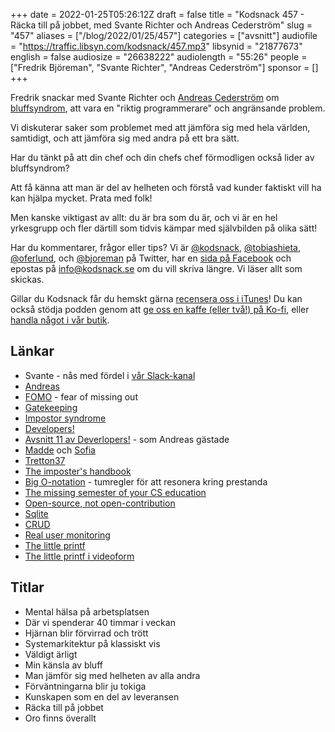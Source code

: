+++
date = 2022-01-25T05:26:12Z
draft = false
title = "Kodsnack 457 - Räcka till på jobbet, med Svante Richter och Andreas Cederström"
slug = "457"
aliases = ["/blog/2022/01/25/457"]
categories = ["avsnitt"]
audiofile = "https://traffic.libsyn.com/kodsnack/457.mp3"
libsynid = "21877673"
english = false
audiosize = "26638222"
audiolength = "55:26"
people = ["Fredrik Björeman", "Svante Richter", "Andreas Cederström"]
sponsor = []
+++

Fredrik snackar med Svante Richter och [Andreas Cederström](https://twitter.com/andriijas) om [bluffsyndrom](https://en.wikipedia.org/wiki/Impostor_syndrome), att vara en "riktig programmerare" och angränsande problem.

Vi diskuterar saker som problemet med att jämföra sig med hela världen, samtidigt, och att jämföra sig med andra på ett bra sätt.

Har du tänkt på att din chef och din chefs chef förmodligen också lider av bluffsyndrom?

Att få känna att man är del av helheten och förstå vad kunder faktiskt vill ha kan hjälpa mycket. Prata med folk!

Men kanske viktigast av allt: du är bra som du är, och vi är en hel yrkesgrupp och fler därtill som tidvis kämpar med självbilden på olika sätt!

Har du kommentarer, frågor eller tips? Vi är [@kodsnack](https://www.twitter.com/kodsnack), [@tobiashieta](https://www.twitter.com/tobiashieta), [@oferlund](https://www.twitter.com/oferlund), och [@bjoreman](https://www.twitter.com/bjoreman) på Twitter, har en [sida på Facebook](https://www.facebook.com/kodsnack) och epostas på [info@kodsnack.se](mailto:info@kodsnack.se) om du vill skriva längre. Vi läser allt som skickas.

Gillar du Kodsnack får du hemskt gärna [recensera oss i iTunes](https://itunes.apple.com/se/podcast/kodsnack/id561631498?l=en)! Du kan också stödja podden genom att <a href="https://ko-fi.com/kodsnack" rel="payment">ge oss en kaffe (eller två!) på Ko-fi</a>, eller [handla något i vår butik](https://shop.spreadshirt.se/kodsnack/).

## Länkar ##
* Svante - nås med fördel i [vår Slack-kanal](https://join.slack.com/t/podsnack/shared_invite/zt-wh2ussm9-xFOqpvjgF16G2eDhaBy1hw)
* [Andreas](https://twitter.com/andriijas)
* [FOMO](https://en.wikipedia.org/wiki/Fear_of_missing_out) - fear of missing out
* [Gatekeeping](https://en.wikipedia.org/wiki/Gatekeeping_%28communication%29)
* [Impostor syndrome](https://en.wikipedia.org/wiki/Impostor_syndrome)
* [Developers!](https://www.developerspodcast.com/)
* [Avsnitt 11 av Deverlopers!](https://overcast.fm/+lx1a3JNi4) - som Andreas gästade 
* [Madde](https://www.linkedin.com/search/results/all/?keywords=madeleine%20sch%C3%B6nemann&origin=RICH_QUERY_SUGGESTION&position=0&searchId=6b5b8cba-7c05-41d7-bf5a-3828017ccac3&sid=~2E) och [Sofia](https://www.linkedin.com/search/results/all/?keywords=sofia%20larsson&origin=RICH_QUERY_SUGGESTION&position=0&searchId=e046178e-62d4-4ce9-927c-dd3d9cf73b89&sid=VY_)
* [Tretton37](https://tretton37.com/who-we-are)
* [The imposter's handbook](https://bigmachine.io/products/the-imposters-handbook/)
* [Big O-notation](https://en.wikipedia.org/wiki/Big_O_notation) - tumregler för att resonera kring prestanda
* [The missing semester of your CS education](https://missing.csail.mit.edu/)
* [Open-source, not open-contribution](https://sqlite.org/copyright.html)
* [Sqlite](https://en.wikipedia.org/wiki/SQLite)
* [CRUD](https://en.wikipedia.org/wiki/Create,_read,_update_and_delete)
* [Real user monitoring](https://en.wikipedia.org/wiki/Real_user_monitoring)
* [The little printf](https://ferd.ca/the-little-printf.html)
* [The little printf i videoform](https://www.youtube.com/watch?v=EWdqtMdcNkE)

## Titlar ##
* Mental hälsa på arbetsplatsen
* Där vi spenderar 40 timmar i veckan
* Hjärnan blir förvirrad och trött
* Systemarkitektur på klassiskt vis
* Väldigt ärligt
* Min känsla av bluff
* Man jämför sig med helheten av alla andra
* Förväntningarna blir ju tokiga
* Kunskapen som en del av leveransen
* Räcka till på jobbet
* Oro finns överallt